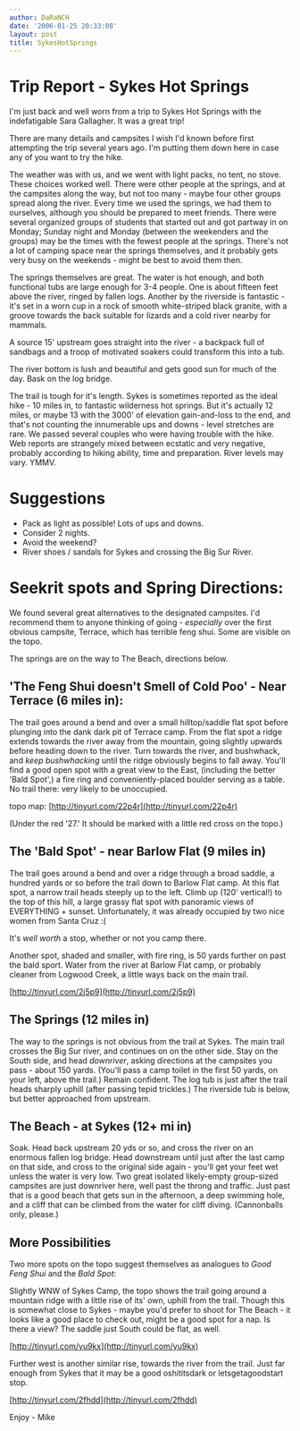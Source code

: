 ```yaml
---
author: DaRaNCH
date: '2006-01-25 20:33:08'
layout: post
title: SykesHotSprings
---
```


# Trip Report - Sykes Hot Springs

I'm just back and well worn from a trip to Sykes Hot Springs with the indefatigable Sara Gallagher.  It was a great trip!

There are many details and campsites I wish I'd known before first attempting the trip several years ago.  I'm putting them down here in case any of you want to try the hike.

The weather was with us, and we went with light packs, no tent, no stove.  These choices worked well.  There were other people at the springs, and at the campsites along the way, but not too many - maybe four other groups spread along the river.  Every time we used the springs, we had them to ourselves, although you should be prepared to meet friends.  There were several organized groups of students that started out and got partway in on Monday; Sunday night and Monday (between the weekenders and the groups) may be the times with the fewest people at the springs.  There's not a lot of camping space near the springs themselves, and it probably gets very busy on the weekends - might be best to avoid them then.

The springs themselves are great.  The water is hot enough, and both functional tubs are large enough for 3-4 people.  One is about fifteen feet above the river, ringed by fallen logs.  Another by the riverside is fantastic - it's set in a worn cup in a rock of smooth white-striped black granite, with a groove towards the back suitable for lizards and a cold river nearby for mammals.

A source 15' upstream goes straight into the river - a backpack full of sandbags and a troop of motivated soakers could transform this into a tub.

The river bottom is lush and beautiful and gets good sun for much of the day.  Bask on the log bridge.

The trail is tough for it's length.  Sykes is sometimes reported as the ideal hike - 10 miles in, to fantastic wilderness hot springs. But it's actually 12 miles, or maybe 13 with the 3000' of elevation gain-and-loss to the end, and that's not counting the innumerable ups and downs - level stretches are rare.  We passed several couples who were having trouble with the hike.  Web reports are strangely mixed between ecstatic and very negative, probably according to hiking ability, time and preparation.  River levels may vary.  YMMV.


# Suggestions

* Pack as light as possible!  Lots of ups and downs.
* Consider 2 nights.
* Avoid the weekend?
* River shoes / sandals for Sykes and crossing the Big Sur River.


# Seekrit spots and Spring Directions:

We found several great alternatives to the designated campsites.  I'd recommend them to anyone thinking of going - *especially* over the first obvious campsite, Terrace, which has terrible feng shui.  Some are visible on the topo.

The springs are on the way to The Beach, directions below.



## 'The Feng Shui doesn't Smell of Cold Poo' - Near Terrace (6 miles in):

The trail goes around a bend and over a small hilltop/saddle flat spot before plunging into the dank dark pit of Terrace camp.  From the flat  spot a ridge extends towards the river away from the mountain, going slightly upwards before heading down to the river.  Turn towards the  river, and bushwhack, and *keep bushwhacking* until the ridge obviously begins to fall away.  You'll find a good open spot with a great view to the East, (including the better 'Bald Spot',) a fire ring and conveniently-placed boulder serving as a table.  No trail there: very likely to be unoccupied.

topo map: [http://tinyurl.com/22p4r](http://tinyurl.com/22p4r)

(Under the red '27.'  It should be marked with a little red cross on
the topo.)



## The 'Bald Spot' - near Barlow Flat (9 miles in)

The trail goes around a bend and over a ridge through a broad saddle,
a hundred yards or so before the trail down to Barlow Flat camp.  At
this flat spot, a narrow trail heads steeply up to the left.  Climb up
(120' vertical!) to the top of this hill, a large grassy flat spot
with panoramic views of EVERYTHING + sunset.  Unfortunately, it was
already occupied by two nice women from Santa Cruz :(

It's *well worth* a stop, whether or not you camp there.

Another spot, shaded and smaller, with fire ring, is 50 yards further
on past the bald sport.  Water from the river at Barlow Flat camp, or probably cleaner from Logwood Creek, a little ways back on the main trail.

[http://tinyurl.com/2j5p9](http://tinyurl.com/2j5p9)



## The Springs (12 miles in)

The way to the springs is not obvious from the trail at Sykes.  The
main trail crosses the Big Sur river, and continues on on the other
side. Stay on the South side, and head *downriver*, asking directions
at the campsites you pass - about 150 yards.  (You'll pass a camp
toilet in the first 50 yards, on your left, above the trail.)  Remain
confident.  The log tub is just after the trail heads sharply uphill
(after passing tepid trickles.)  The riverside tub is below, but
better approached from upstream.



## The Beach - at Sykes (12+ mi in)

Soak.  Head back upstream 20 yds or so, and cross the river on an
enormous fallen log bridge.  Head downstream until just after the last
camp on that side, and cross to the original side again - you'll get
your feet wet unless the water is very low.  Two great isolated
likely-empty group-sized campsites are just downriver here, well past
the throng and traffic.  Just past that is a good beach that gets sun
in the afternoon, a deep swimming hole, and a cliff that can be
climbed from the water for cliff diving.  (Cannonballs only, please.)



## More Possibilities

Two more spots on the topo suggest themselves as analogues to *Good Feng Shui* and the *Bald Spot*:

Slightly WNW of Sykes Camp, the topo shows the trail going around a
mountain ridge with a little rise of its' own, uphill from the trail.
Though this is somewhat close to Sykes - maybe you'd prefer to shoot
for The Beach - it looks like a good place to check out, might be a
good spot for a nap.  Is there a view?  The saddle just South could be
flat, as well.

[http://tinyurl.com/yu9kx](http://tinyurl.com/yu9kx)

Further west is another similar rise, towards the river from the trail.  Just far enough from Sykes that it may be a good oshititsdark or letsgetagoodstart stop.

[http://tinyurl.com/2fhdd](http://tinyurl.com/2fhdd)

Enjoy -
Mike
